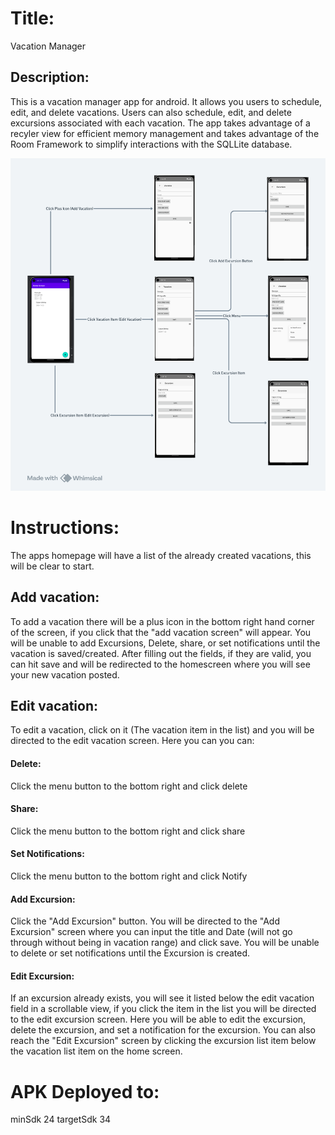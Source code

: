 # Title: 
Vacation Manager

## Description:
This is a vacation manager app for android. It allows you users to schedule, edit, and delete vacations. Users can also schedule, edit, and delete excursions associated with
each vacation. The app takes advantage of a recyler view for efficient memory management and takes advantage of the Room Framework to simplify interactions with the SQLLite database.

<img title="App Layout" alt="App Layout" src="/app/App_Storyboard.png">

# Instructions:
The apps homepage will have a list of the already created vacations,
this will be clear to start.

## Add vacation: 
To add a vacation there will be a plus icon in the bottom
right hand corner of the screen, if you click that the "add vacation
screen" will appear. You will be unable to add Excursions, Delete, share, or set
notifications until the vacation is saved/created. After filling out the fields,
if they are valid, you can hit save and will be redirected to the homescreen 
where you will see your new vacation posted.

## Edit vacation:
To edit a vacation, click on it (The vacation item in the list) and you will be
directed to the edit vacation screen. Here you can you can:

#### Delete:
Click the menu button to the bottom right and click delete
#### Share:
Click the menu button to the bottom right and click share
#### Set Notifications:
Click the menu button to the bottom right and click Notify
#### Add Excursion:
Click the "Add Excursion" button. You will be directed to the "Add Excursion" screen where you can 
input the title and Date (will not go through without being in vacation range) and click save. You will
be unable to delete or set notifications until the Excursion is created.
#### Edit Excursion:
If an excursion already exists, you will see it listed below the edit vacation field in a scrollable
view, if you click the item in the list you will be directed to the edit excursion screen. Here you
will be able to edit the excursion, delete the excursion, and set a notification for the excursion. You
can also reach the "Edit Excursion" screen by clicking the excursion list item below the vacation list item
on the home screen.

# APK Deployed to:
minSdk 24
targetSdk 34
